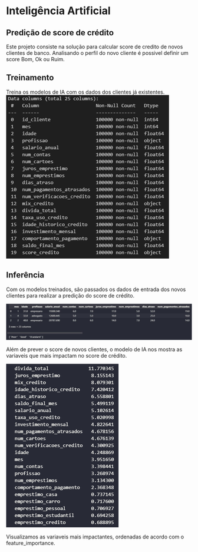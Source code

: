 # Inteligência Artificial
## Predição de score de crédito
Este projeto consiste na solução para calcular score de credito de novos clientes de banco. Analisando o perfil do novo cliente é possivel definir um score Bom, Ok ou Ruim.

## Treinamento
Treina os modelos de IA com os dados dos clientes já existentes.
![Variáveis](image.png)

## Inferência
Com os modelos treinados, são passados os dados de entrada dos novos clientes para realizar a predição do score de crédito.

<img src="P_N_C.jpg" alt="Previsão de score de crédito" />

Além de prever o score de novos clientes, o modelo de IA nos mostra as variaveis que mais impactam no score de crédito.

![alt text](feature_importance.png)

Visualizamos as variaveis mais impactantes, ordenadas de acordo com o feature_importance.